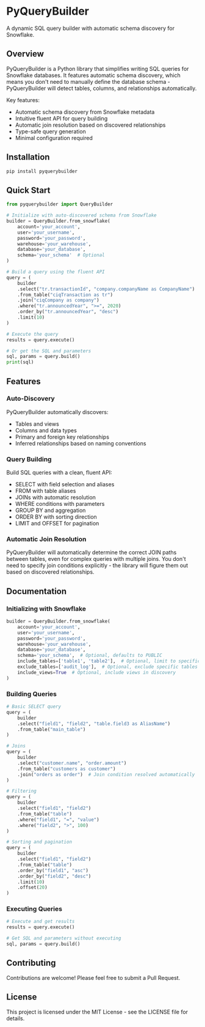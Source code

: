 # PyQueryBuilder

A dynamic SQL query builder with automatic schema discovery for Snowflake.

## Overview

PyQueryBuilder is a Python library that simplifies writing SQL queries for Snowflake databases. It features automatic schema discovery, which means you don't need to manually define the database schema - PyQueryBuilder will detect tables, columns, and relationships automatically.

Key features:
- Automatic schema discovery from Snowflake metadata
- Intuitive fluent API for query building
- Automatic join resolution based on discovered relationships
- Type-safe query generation
- Minimal configuration required

## Installation

```bash
pip install pyquerybuilder
```

## Quick Start

```python
from pyquerybuilder import QueryBuilder

# Initialize with auto-discovered schema from Snowflake
builder = QueryBuilder.from_snowflake(
    account='your_account',
    user='your_username',
    password='your_password',
    warehouse='your_warehouse',
    database='your_database',
    schema='your_schema'  # Optional
)

# Build a query using the fluent API
query = (
    builder
    .select("tr.transactionId", "company.companyName as CompanyName")
    .from_table("ciqTransaction as tr")
    .join("ciqCompany as company")
    .where("tr.announcedYear", ">=", 2020)
    .order_by("tr.announcedYear", "desc")
    .limit(10)
)

# Execute the query
results = query.execute()

# Or get the SQL and parameters
sql, params = query.build()
print(sql)
```

## Features

### Auto-Discovery

PyQueryBuilder automatically discovers:
- Tables and views
- Columns and data types
- Primary and foreign key relationships
- Inferred relationships based on naming conventions

### Query Building

Build SQL queries with a clean, fluent API:
- SELECT with field selection and aliases
- FROM with table aliases
- JOINs with automatic resolution
- WHERE conditions with parameters
- GROUP BY and aggregation
- ORDER BY with sorting direction
- LIMIT and OFFSET for pagination

### Automatic Join Resolution

PyQueryBuilder will automatically determine the correct JOIN paths between tables, even for complex queries with multiple joins. You don't need to specify join conditions explicitly - the library will figure them out based on discovered relationships.

## Documentation

### Initializing with Snowflake

```python
builder = QueryBuilder.from_snowflake(
    account='your_account',
    user='your_username',
    password='your_password',
    warehouse='your_warehouse',
    database='your_database',
    schema='your_schema',  # Optional, defaults to PUBLIC
    include_tables=['table1', 'table2'],  # Optional, limit to specific tables
    exclude_tables=['audit_log'],  # Optional, exclude specific tables
    include_views=True  # Optional, include views in discovery
)
```

### Building Queries

```python
# Basic SELECT query
query = (
    builder
    .select("field1", "field2", "table.field3 as AliasName")
    .from_table("main_table")
)

# Joins
query = (
    builder
    .select("customer.name", "order.amount")
    .from_table("customers as customer")
    .join("orders as order")  # Join condition resolved automatically
)

# Filtering
query = (
    builder
    .select("field1", "field2")
    .from_table("table")
    .where("field1", "=", "value")
    .where("field2", ">", 100)
)

# Sorting and pagination
query = (
    builder
    .select("field1", "field2")
    .from_table("table")
    .order_by("field1", "asc")
    .order_by("field2", "desc")
    .limit(10)
    .offset(20)
)
```

### Executing Queries

```python
# Execute and get results
results = query.execute()

# Get SQL and parameters without executing
sql, params = query.build()
```

## Contributing

Contributions are welcome! Please feel free to submit a Pull Request.

## License

This project is licensed under the MIT License - see the LICENSE file for details.